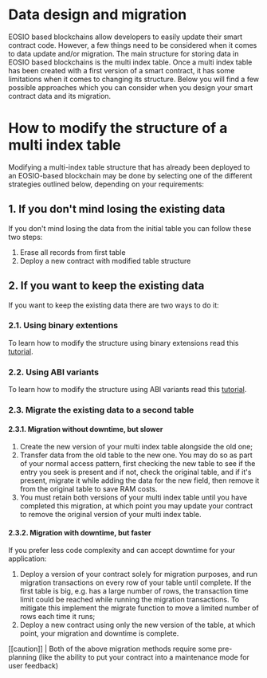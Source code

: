 # Data design and migration

EOSIO based blockchains allow developers to easily update their smart contract code. However, a few things need to be considered when it comes to data update and/or migration. The main structure for storing data in EOSIO based blockchains is the multi index table. Once a multi index table has been created with a first version of a smart contract, it has some limitations when it comes to changing its structure. Below you will find a few possible approaches which you can consider when you design your smart contract data and its migration. 

# How to modify the structure of a multi index table

Modifying a multi-index table structure that has already been deployed to an EOSIO-based blockchain may be done by selecting one of the different strategies outlined below, depending on your requirements:

## 1. If you don't mind losing the existing data

If you don't mind losing the data from the initial table you can follow these two steps:
1. Erase all records from first table
2. Deploy a new contract with modified table structure

## 2. If you want to keep the existing data

If you want to keep the existing data there are two ways to do it:

### 2.1. Using binary extentions
To learn how to modify the structure using binary extensions read this [tutorial](../09_tutorials/01_binary-extension.md).

### 2.2. Using ABI variants
To learn how to modify the structure using ABI variants read this [tutorial](../09_tutorials/02_abi-variants.md).

### 2.3. Migrate the existing data to a second table

#### 2.3.1. Migration without downtime, but slower

1. Create the new version of your multi index table alongside the old one;
2. Transfer data from the old table to the new one. You may do so as part of your normal access pattern, first checking the new table to see if the entry you seek is present and if not, check the original table, and if it's present, migrate it while adding the data for the new field, then remove it from the original table to save RAM costs.
3. You must retain both versions of your multi index table until you have completed this migration, at which point you may update your contract to remove the original version of your multi index table.

#### 2.3.2. Migration with downtime, but faster

If you prefer less code complexity and can accept downtime for your application:

1. Deploy a version of your contract solely for migration purposes, and run migration transactions on every row of your table until complete. If the first table is big, e.g. has a large number of rows, the transaction time limit could be reached while running the  migration transactions. To mitigate this implement the migrate function to move a limited number of rows each time it runs;
2. Deploy a new contract using only the new version of the table, at which point, your migration and downtime is complete.

[[caution]]
| Both of the above migration methods require some pre-planning (like the ability to put your contract into a maintenance mode for user feedback)
